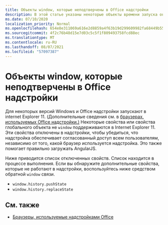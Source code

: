 ```yaml
---
title: Объекты window, которые неподтверчены в Office надстройки
description: В этой статье указаны некоторые объекты времени запуска окне, которые не работают в Office надстройки.
ms.date: 07/10/2020
localization_priority: Normal
ms.openlocfilehash: 654e8e311069a616e2d8859a4f63b19d299609982fa68449b5529df489816cbf
ms.sourcegitcommit: 4f2c76b48d15e7d03c5c5f1f809493758fcd88ec
ms.translationtype: MT
ms.contentlocale: ru-RU
ms.lasthandoff: 08/07/2021
ms.locfileid: "57097387"
---
```

# <a name="window-objects-that-are-unsupported-in-office-add-ins"></a>Объекты window, которые неподтверчены в Office надстройки

Для некоторых версий Windows и Office надстройки запускают в internet Explorer 11. (Дополнительные сведения см. в [браузерах, используемых Office надстройки.)](../concepts/browsers-used-by-office-web-add-ins.md) Некоторые свойства или свойства глобального объекта не `window` поддерживаются в Internet Explorer 11. Эти свойства отключены в надстройки, чтобы убедиться, что надстройка обеспечивает согласованный доступ всем пользователям, независимо от того, какой браузер используется надстройка. Это также помогает правильно загружать AngularJS.

Ниже приводится список отключенных свойств. Список находится в процессе выполнения. Если вы обнаружите дополнительные свойства, которые не работают в надстройки, воспользуйтесь ниже средством обратной `window` связи.

- `window.history.pushState`
- `window.history.replaceState`

## <a name="see-also"></a>См. также

- [Браузеры, используемые надстройками Office](../concepts/browsers-used-by-office-web-add-ins.md)